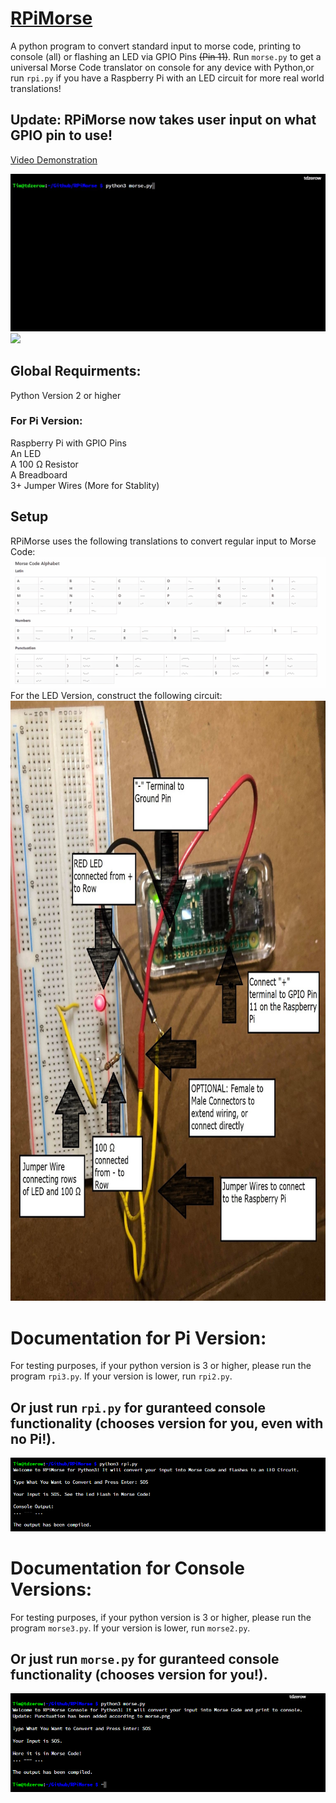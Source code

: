 # [RPiMorse](https://github.com/dotimothy/RPiMorse)
A python program to convert standard input to morse code, printing to console (all) or flashing an LED via GPIO Pins ~~(Pin 11)~~. Run <code>morse.py</code> to get a universal Morse Code translator on console for any device with Python,or run <code>rpi.py</code> if you have a Raspberry Pi with an LED circuit for more real world translations!

## Update: RPiMorse now takes user input on what GPIO pin to use!

[Video Demonstration](https://www.youtube.com/watch?v=L291knyuKt0&ab_channel=TimothyDo)

<img src="console.gif">
<img src="led.gif">
 
 ## Global Requirments:
 Python Version 2 or higher
 <br>
 ### For Pi Version:
 Raspberry Pi with GPIO Pins 
 <br>
 An LED
 <br>
 A 100 Ω Resistor
 <br>
 A Breadboard
 <br>
 3+ Jumper Wires (More for Stablity)
 
 ## Setup
 RPiMorse uses the following translations to convert regular input to Morse Code:
 <img src="morse.png">
 For the LED Version, construct the following circuit: 
 <img src="circuit.jpg" width="797" height="960">
 
  # Documentation for Pi Version:
 
 For testing purposes, if your python version is 3 or higher, please run the program <code>rpi3.py</code>. If your version is lower, run <code>rpi2.py</code>.
 
  ## Or just run <code>rpi.py</code> for guranteed console functionality (chooses version for you, even with no Pi!).
  
  <img src="rpi.PNG">
 
 # Documentation for Console Versions: 
 For testing purposes, if your python version is 3 or higher, please run the program <code>morse3.py</code>. If your version is lower, run <code>morse2.py</code>.
 
 ## Or just run <code>morse.py</code> for guranteed console functionality (chooses version for you!).
<img src="console.png">


